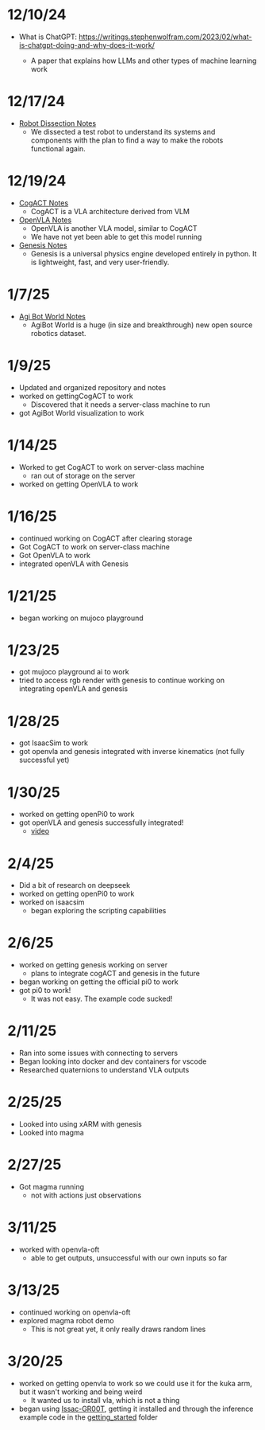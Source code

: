 # 12/10/24
* What is ChatGPT: https://writings.stephenwolfram.com/2023/02/what-is-chatgpt-doing-and-why-does-it-work/

    * A paper that explains how LLMs and other types of machine learning work

# 12/17/24
* [Robot Dissection Notes](miscNotes/robotDissectionNotes.md)
    * We dissected a test robot to understand its systems and components with the plan to find a way to make the robots functional again.

# 12/19/24
* [CogACT Notes](miscNotes/CogACTnotes.md)
    * CogACT is a VLA architecture derived from VLM
* [OpenVLA Notes](openVLA/OpenVLAnotes.md)
    * OpenVLA is another VLA model, similar to CogACT
    * We have not yet been able to get this model running
* [Genesis Notes](genesis/genesisNotes.md)
    * Genesis is a universal physics engine developed entirely in python. It is lightweight, fast, and very user-friendly.

# 1/7/25
* [Agi Bot World Notes](miscNotes/AgiBotWorldNotes.md)
    * AgiBot World is a huge (in size and breakthrough) new open source robotics dataset.

# 1/9/25
* Updated and organized repository and notes
* worked on gettingCogACT to work
    * Discovered that it needs a server-class machine to run
* got AgiBot World visualization to work

# 1/14/25
* Worked to get CogACT to work on server-class machine
    * ran out of storage on the server
* worked on getting OpenVLA to work

# 1/16/25
* continued working on CogACT after clearing storage
* Got CogACT to work on server-class machine 
* Got OpenVLA to work
* integrated openVLA with Genesis

# 1/21/25
* began working on mujoco playground

# 1/23/25
* got mujoco playground ai to work
* tried to access rgb render with genesis to continue working on integrating openVLA and genesis

# 1/28/25
* got IsaacSim to work
* got openvla and genesis integrated with inverse kinematics (not fully successful yet)

# 1/30/25
* worked on getting openPi0 to work
* got openVLA and genesis successfully integrated! 
    * [video](openVLA/picsAndVids/film.mp4)

# 2/4/25
* Did a bit of research on deepseek
* worked on getting openPi0 to work
* worked on isaacsim
    * began exploring the scripting capabilities

# 2/6/25
* worked on getting genesis working on server
    * plans to integrate cogACT and genesis in the future
* began working on getting the official pi0 to work
* got pi0 to work!
    * It was not easy. The example code sucked!

# 2/11/25
* Ran into some issues with connecting to servers
* Began looking into docker and dev containers for vscode
* Researched quaternions to understand VLA outputs

# 2/25/25
* Looked into using xARM with genesis
* Looked into magma


# 2/27/25
* Got magma running
    * not with actions just observations

# 3/11/25
* worked with openvla-oft 
    * able to get outputs, unsuccessful with our own inputs so far

# 3/13/25
* continued working on openvla-oft 
* explored magma robot demo
    * This is not great yet, it only really draws random lines

# 3/20/25
* worked on getting openvla to work so we could use it for the kuka arm, but it wasn't working and being weird
    * It wanted us to install vla, which is not a thing
* began using [Issac-GR00T](Isaac-GR00T), getting it installed and through the inference example code in the [getting_started](Isaac-GR00T/getting_started/) folder
